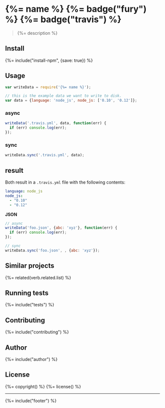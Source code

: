 # {%= name %} {%= badge("fury") %} {%= badge("travis") %}

> {%= description %}

## Install

{%= include("install-npm", {save: true}) %}

## Usage

```js
var writeData = require('{%= name %}');

// this is the example data we want to write to disk.
var data = {language: 'node_js', node_js: ['0.10', '0.12']};
```

### async

```js
writeData('.travis.yml', data, function(err) {
  if (err) console.log(err);
});
```

### sync

```js
writeData.sync('.travis.yml', data);
```

## result

Both result in a `.travis.yml` file with the following contents:

```yaml
language: node_js
node_js:
  - "0.10"
  - "0.12"
```

**JSON**

```js
// async
writeData('foo.json', {abc: 'xyz'}, function(err) {
  if (err) console.log(err);
});

// sync
writeData.sync('foo.json', , {abc: 'xyz'});
```


## Similar projects
{%= related(verb.related.list) %}

## Running tests
{%= include("tests") %}

## Contributing
{%= include("contributing") %}

## Author
{%= include("author") %}

## License
{%= copyright() %}
{%= license() %}

***

{%= include("footer") %}
